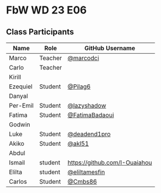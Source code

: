 # FbW WD 23 E06

## Class Participants

| Name | Role | GitHub Username |
|-----|----|--------|
| Marco | Teacher | [@marcodci](https://github.com/marcodci)|
| Carlo | Teacher | |
| Kirill | | |
| Ezequiel | Student | [@Pilag6](https://github.com/Pilag6) |
| Danyal | | |
| Per-Emil| Student |[@lazyshadow](https://github.com/chimikoo)|
| Fatima | Student | [@FatimaBadaoui](https://github.com/FatimaBadaoui)|
| Godwin |||
| Luke | Student|[@deadend1pro](https://github.com/deadend1pro)|
|Akiko | Student |[@akl51](https://github.com/akl51)|
|Abdul |||
| Ismail |student|https://github.com/I-Ouaiahou|
|Elilta |student|[@eliltamesfin](https://github.com/eliltamesfin)|
|Carlos | Student | [@Cmbs86](https://github.com/Cmbs86) | 
